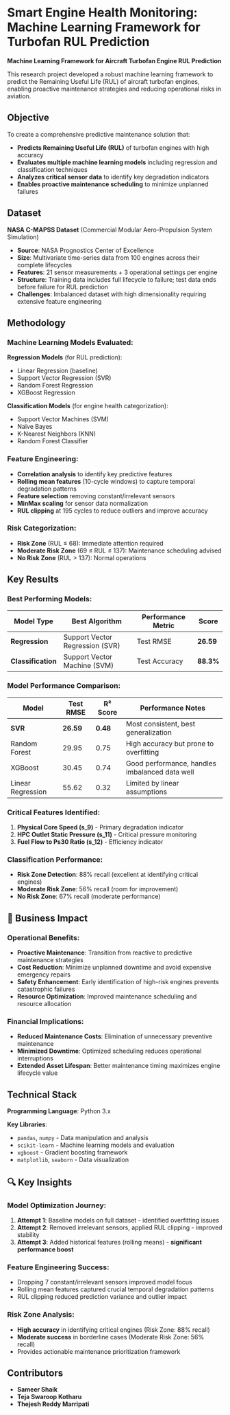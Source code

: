 # Smart Engine Health Monitoring: Machine Learning Framework for Turbofan RUL Prediction
**Machine Learning Framework for Aircraft Turbofan Engine RUL Prediction**

This research project developed a robust machine learning framework to predict the Remaining Useful Life (RUL) of aircraft turbofan engines, enabling proactive maintenance strategies and reducing operational risks in aviation.

## Objective
To create a comprehensive predictive maintenance solution that:
- **Predicts Remaining Useful Life (RUL)** of turbofan engines with high accuracy
- **Evaluates multiple machine learning models** including regression and classification techniques
- **Analyzes critical sensor data** to identify key degradation indicators
- **Enables proactive maintenance scheduling** to minimize unplanned failures

## Dataset
**NASA C-MAPSS Dataset** (Commercial Modular Aero-Propulsion System Simulation)
- **Source**: NASA Prognostics Center of Excellence
- **Size**: Multivariate time-series data from 100 engines across their complete lifecycles
- **Features**: 21 sensor measurements + 3 operational settings per engine
- **Structure**: Training data includes full lifecycle to failure; test data ends before failure for RUL prediction
- **Challenges**: Imbalanced dataset with high dimensionality requiring extensive feature engineering

## Methodology

### Machine Learning Models Evaluated:
**Regression Models** (for RUL prediction):
- Linear Regression (baseline)
- Support Vector Regression (SVR)
- Random Forest Regression
- XGBoost Regression

**Classification Models** (for engine health categorization):
- Support Vector Machines (SVM)
- Naïve Bayes
- K-Nearest Neighbors (KNN)
- Random Forest Classifier

### Feature Engineering:
- **Correlation analysis** to identify key predictive features
- **Rolling mean features** (10-cycle windows) to capture temporal degradation patterns
- **Feature selection** removing constant/irrelevant sensors
- **MinMax scaling** for sensor data normalization
- **RUL clipping** at 195 cycles to reduce outliers and improve accuracy

### Risk Categorization:
- **Risk Zone** (RUL ≤ 68): Immediate attention required
- **Moderate Risk Zone** (69 ≤ RUL ≤ 137): Maintenance scheduling advised  
- **No Risk Zone** (RUL > 137): Normal operations

## Key Results

### Best Performing Models:
| Model Type | Best Algorithm | Performance Metric | Score |
|------------|---------------|-------------------|-------|
| **Regression** | Support Vector Regression (SVR) | Test RMSE | **26.59** |
| **Classification** | Support Vector Machine (SVM) | Test Accuracy | **88.3%** |

### Model Performance Comparison:
| Model | Test RMSE | R² Score | Performance Notes |
|-------|-----------|----------|-------------------|
| **SVR** | **26.59** | **0.48** | Most consistent, best generalization |
| Random Forest | 29.95 | 0.75 | High accuracy but prone to overfitting |
| XGBoost | 30.45 | 0.74 | Good performance, handles imbalanced data well |
| Linear Regression | 55.62 | 0.32 | Limited by linear assumptions |

### Critical Features Identified:
1. **Physical Core Speed (s_9)** - Primary degradation indicator
2. **HPC Outlet Static Pressure (s_11)** - Critical pressure monitoring
3. **Fuel Flow to Ps30 Ratio (s_12)** - Efficiency indicator

### Classification Performance:
- **Risk Zone Detection**: 88% recall (excellent at identifying critical engines)
- **Moderate Risk Zone**: 56% recall (room for improvement)
- **No Risk Zone**: 67% recall (moderate performance)

## 🚀 Business Impact

### Operational Benefits:
- **Proactive Maintenance**: Transition from reactive to predictive maintenance strategies
- **Cost Reduction**: Minimize unplanned downtime and avoid expensive emergency repairs
- **Safety Enhancement**: Early identification of high-risk engines prevents catastrophic failures
- **Resource Optimization**: Improved maintenance scheduling and resource allocation

### Financial Implications:
- **Reduced Maintenance Costs**: Elimination of unnecessary preventive maintenance
- **Minimized Downtime**: Optimized scheduling reduces operational interruptions
- **Extended Asset Lifespan**: Better maintenance timing maximizes engine lifecycle value

## Technical Stack

**Programming Language**: Python 3.x

**Key Libraries**:
- `pandas`, `numpy` - Data manipulation and analysis
- `scikit-learn` - Machine learning models and evaluation
- `xgboost` - Gradient boosting framework
- `matplotlib`, `seaborn` - Data visualization


## 🔍 Key Insights

### Model Optimization Journey:
1. **Attempt 1**: Baseline models on full dataset - identified overfitting issues
2. **Attempt 2**: Removed irrelevant sensors, applied RUL clipping - improved stability  
3. **Attempt 3**: Added historical features (rolling means) - **significant performance boost**

### Feature Engineering Success:
- Dropping 7 constant/irrelevant sensors improved model focus
- Rolling mean features captured crucial temporal degradation patterns
- RUL clipping reduced prediction variance and outlier impact

### Risk Zone Analysis:
- **High accuracy** in identifying critical engines (Risk Zone: 88% recall)
- **Moderate success** in borderline cases (Moderate Risk Zone: 56% recall)
- Provides actionable maintenance prioritization framework



## Contributors
- **Sameer Shaik** 
- **Teja Swaroop Kotharu**  
- **Thejesh Reddy Marripati** 
